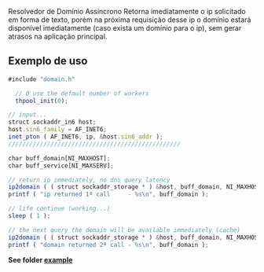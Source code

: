Resolvedor de Domínio Assíncrono
Retorna imediatamente o ip solicitado em forma de texto, porém na próxima requisição desse ip o domínio estará disponível imediatamente (caso exista um domínio para o ip), sem gerar atrasos na aplicação principal.

## Exemplo de uso
```javascript
#include "domain.h"

  // 0 use the default number of workers
  thpool_init(0);

// input...
struct sockaddr_in6 host;
host.sin6_family = AF_INET6;
inet_pton ( AF_INET6, ip, &host.sin6_addr );
/////////////////////////////////////////////////

char buff_domain[NI_MAXHOST];
char buff_service[NI_MAXSERV];

// return ip immediately, no dns query latency
ip2domain ( ( struct sockaddr_storage * ) &host, buff_domain, NI_MAXHOST );
printf ( "ip returned 1ª call     - %s\n", buff_domain );

// life continue (working...)
sleep ( 1 );

// the next query the domain will be available immediately (cache)
ip2domain ( ( struct sockaddr_storage * ) &host, buff_domain, NI_MAXHOST );
printf ( "domain returned 2ª call - %s\n", buff_domain );

```

 **See folder [example](https://github.com/niltonfelipe/resolve/tree/master/example)**
